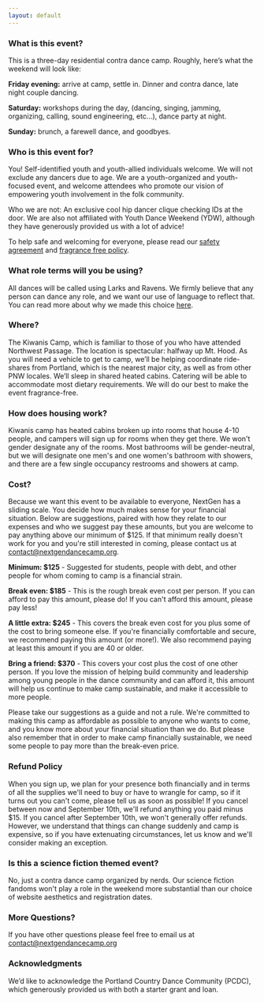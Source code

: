 ```yaml
---
layout: default
---
```


### What is this event?

This is a three-day residential contra dance camp. Roughly, here’s what the weekend will look like:

**Friday evening:**  arrive at camp, settle in. Dinner and contra dance, late night couple dancing.

**Saturday:**  workshops during the day, (dancing, singing, jamming, organizing, calling, sound engineering, etc...), dance party at night.

**Sunday:**  brunch, a farewell dance, and goodbyes.

### Who is this event for?

You! Self-identified youth and youth-allied individuals welcome. We will not exclude any dancers due to age. We are a youth-organized and youth-focused event, and welcome attendees who promote our vision of empowering youth involvement in the folk community.

Who we are not: An exclusive cool hip dancer clique checking IDs at the door. We are also not affiliated with Youth Dance Weekend (YDW), although they have generously provided us with a lot of advice!

To help safe and welcoming for everyone, please read our [safety agreement](/safety.html) and [fragrance free policy](/fragrance_free.html).


### What role terms will you be using?

All dances will be called using Larks and Ravens.  We firmly believe that any person can dance any role, and we want our use of language to reflect that.  You can read more about why we made this choice  [here](/larks_and_ravens.html).

### Where?

The Kiwanis Camp, which is familiar to those of you who have attended Northwest Passage. The location is spectacular: halfway up Mt. Hood. As you will need a vehicle to get to camp, we’ll be helping coordinate ride-shares from Portland, which is the nearest major city, as well as from other PNW locales. We’ll sleep in shared heated cabins. Catering will be able to accommodate most dietary requirements. We will do our best to make the event fragrance-free.</p>

### How does housing work?

Kiwanis camp has heated cabins broken up into rooms that house 4-10 people, and campers will sign up for rooms when they get there.  We won't gender designate any of the rooms.  Most bathrooms will be gender-neutral, but we will designate one men's and one women's bathroom with showers, and there are a few single occupancy restrooms and showers at camp.

### Cost?

Because we want this event to be available to everyone, NextGen has a sliding scale. You decide how much makes sense for your financial situation.  Below are suggestions, paired with how they relate to our expenses and who we suggest pay these amounts, but you are welcome to pay anything above our minimum of $125.  If that minimum really doesn't work for you and you're still interested in coming, please contact us at contact@nextgendancecamp.org.


**Minimum:  $125** -  Suggested for students, people with debt, and other people for whom coming to camp is a financial strain.

**Break even:  $185** - This is the rough break even cost per person.  If you can afford to pay this amount, please do!  If you can't afford this amount, please pay less!

**A little extra:  $245** - This covers the break even cost for you plus some of the cost to bring someone else.  If you're financially comfortable and secure, we recommend paying this amount (or more!).  We also recommend paying at least this amount if you are 40 or older.

**Bring a friend:  $370** - This covers your cost plus the cost of one other person.  If you love the mission of helping build community and leadership among young people in the dance community and can afford it, this amount will help us continue to make camp sustainable, and make it accessible to more people.

Please take our suggestions as a guide and not a rule.  We're committed to making this camp as affordable as possible to anyone who wants to come, and you know more about your financial situation than we do.  But please also remember that in order to make camp financially sustainable, we need some people to pay more than the break-even price.

### Refund Policy

When you sign up, we plan for your presence both financially and in terms of all the supplies we'll need to buy or have to wrangle for camp, so if it turns out you can't come, please tell us as soon as possible!  If you cancel between now and September 10th, we'll refund anything you paid minus $15.  If you cancel after September 10th, we won't generally offer refunds.  However, we understand that things can change suddenly and camp is expensive, so if you have extenuating circumstances, let us know and we'll consider making an exception.

### Is this a science fiction themed event?

No, just a contra dance camp organized by nerds.  Our science fiction fandoms won't play a role in the weekend more substantial than our choice of website aesthetics and registration dates.

### More Questions?
If you have other questions please feel free to email us at contact@nextgendancecamp.org


### Acknowledgments
We’d like to acknowledge the Portland Country Dance Community (PCDC), which generously provided us with both a starter grant and loan.
